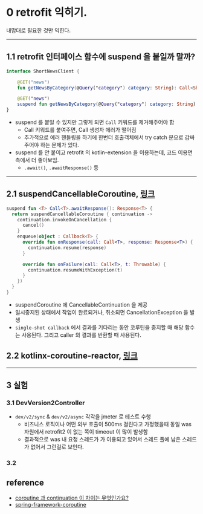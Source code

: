 # 0 retrofit 익히기.
내맘대로 필요한 것만 익힌다.

---
## 1.1 retrofit 인터페이스 함수에 suspend 을 붙일까 말까?
```kotlin
interface ShortNewsClient {

    @GET("news")
    fun getNewsByCategory(@Query("category") category: String): Call<ShortNewsResponse>

    @GET("news")
    suspend fun getNewsByCategory(@Query("category") category: String): ShortNewsResponse
}
```
* suspend 를 붙일 수 있지만 그렇게 되면 `Call` 키워드를 제거해주어야 함
  * Call 키워드를 붙여주면, Call 생성자 에러가 떨어짐 
  * 추가적으로 에러 핸들링을 하기에 한번더 호출객체에서 try catch 문으로 감싸주어야 하는 문제가 있다.
* suspend 를 안 붙이고 retrofit 의 kotlin-extension 을 이용하는데, 코드 이용면 측에서 더 좋아보임.
  * `.await()`, `.awaitResponse()` 등

---
## 2.1 suspendCancellableCoroutine, [링크](https://kotlin.github.io/kotlinx.coroutines/kotlinx-coroutines-core/kotlinx.coroutines/suspend-cancellable-coroutine.html)
```kotlin
suspend fun <T> Call<T>.awaitResponse(): Response<T> {
  return suspendCancellableCoroutine { continuation ->
    continuation.invokeOnCancellation {
      cancel()
    }
    enqueue(object : Callback<T> {
      override fun onResponse(call: Call<T>, response: Response<T>) {
        continuation.resume(response)
      }

      override fun onFailure(call: Call<T>, t: Throwable) {
        continuation.resumeWithException(t)
      }
    })
  }
}
```
* suspendCoroutine 에 CancellableContinuation 을 제공
* 일시중지된 상태에서 작업이 완료되거나, 취소되면 CancellationException 을 발생
* `single-shot callback` 에서 결과를 기다리는 동안 코루틴을 중지할 때 해당 함수는 사용된다. 그리고 caller 의 결과를 반환할 때 사용된다.

## 2.2 kotlinx-coroutine-reactor, [링크](https://kotlin.github.io/kotlinx.coroutines/kotlinx-coroutines-reactor/index.html)

---
## 3 실험
### 3.1 DevVersion2Controller
* `dev/v2/sync` & `dev/v2/async` 각각을 jmeter 로 테스트 수행
  * 비즈니스 로직이나 어떤 외부 호출이 500ms 걸린다고 가정했을때 동일 was 자원에서 retrofit2 이 없는 쪽이 timeout 이 많이 발생함
  * 결과적으로 was 내 요청 스레드가 가 이용되고 있어서 스레드 풀에 남은 스레드가 없어서 그런걸로 보인다.

### 3.2 

## reference
* [coroutine 과 continuation 이 차이는 무엇인가요?](https://stackoverflow.com/questions/50598519/in-kotlin-whats-the-difference-between-the-terms-coroutine-and-continuation/50598570)
* [spring-framework-coroutine](https://docs.spring.io/spring-framework/docs/5.2.0.M1/spring-framework-reference/languages.html#coroutines)